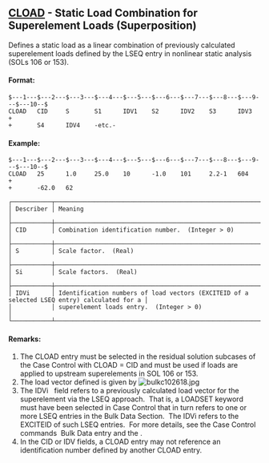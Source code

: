 ## [CLOAD](https://nexus.hexagon.com/documentationcenter/bundle/MSC_Nastran_2022.4/page/Nastran_Combined_Book/qrg/bulkc1/TOC.CLOAD.xhtml) - Static Load Combination for Superelement Loads (Superposition)

Defines a static load as a linear combination of previously calculated superelement loads defined by the LSEQ entry in nonlinear static analysis (SOLs 106 or 153).

#### Format:

```nastran
$---1---$---2---$---3---$---4---$---5---$---6---$---7---$---8---$---9---$---10--$
CLOAD   CID     S       S1      IDV1    S2      IDV2    S3      IDV3    +       
+       S4      IDV4    -etc.-                                                  
```

#### Example:

```nastran
$---1---$---2---$---3---$---4---$---5---$---6---$---7---$---8---$---9---$---10--$
CLOAD   25      1.0     25.0    10      -1.0    101     2.2-1   604     +       
+       -62.0   62                                                              
```

```text
┌───────────┬─────────────────────────────────────────────────────────────────────────────────────────────┐
│ Describer │ Meaning                                                                                     │
├───────────┼─────────────────────────────────────────────────────────────────────────────────────────────┤
│ CID       │ Combination identification number.  (Integer > 0)                                           │
├───────────┼─────────────────────────────────────────────────────────────────────────────────────────────┤
│ S         │ Scale factor.  (Real)                                                                       │
├───────────┼─────────────────────────────────────────────────────────────────────────────────────────────┤
│ Si        │ Scale factors.  (Real)                                                                      │
├───────────┼─────────────────────────────────────────────────────────────────────────────────────────────┤
│ IDVi      │ Identification numbers of load vectors (EXCITEID of a selected LSEQ entry) calculated for a │
│           │ superelement loads entry.  (Integer > 0)                                                    │
└───────────┴─────────────────────────────────────────────────────────────────────────────────────────────┘
```

#### Remarks:

1. The CLOAD entry must be selected in the residual solution subcases of the Case Control with CLOAD = CID and must be used if loads are applied to upstream superelements in SOL 106 or 153.
2. The load vector defined is given by  ![bulkc102618.jpg](https://help-be.hexagonmi.com/bundle/MSC_Nastran_2022.4/page/Nastran_Combined_Book/qrg/bulkc1/../../../assets/bulkc102618.jpg?_LANG=enus)
3. The IDVi   field refers to a previously calculated load vector for the superelement via the LSEQ approach.  That is, a LOADSET keyword must have been selected in Case Control that in turn refers to one or more LSEQ entries in the Bulk Data Section.  The IDVi refers to the EXCITEID of such LSEQ entries.  For more details, see the Case Control commands   Bulk Data entry and the  .
4. In the CID or IDV fields, a CLOAD entry may not reference an identification number defined by another CLOAD entry.
